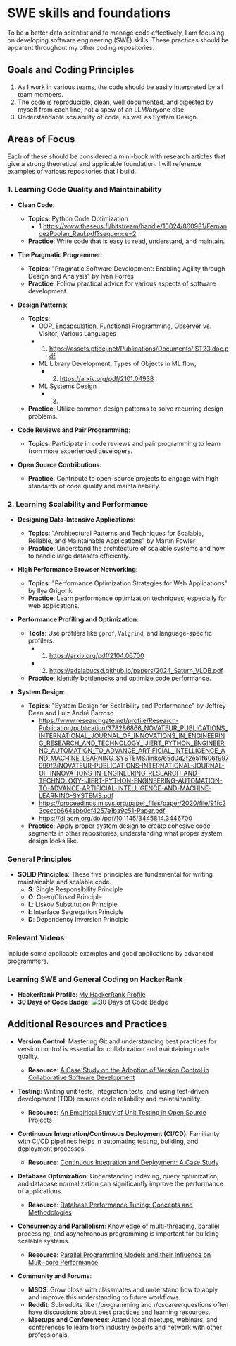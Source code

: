 # SWE skills and foundations

To be a better data scientist and to manage code effectively, I am focusing on developing software engineering (SWE) skills. These practices should be apparent throughout my other coding repositories.

## Goals and Coding Principles

1. As I work in various teams, the code should be easily interpreted by all team members.
2. The code is reproducible, clean, well documented, and digested by myself from each line, not a spew of an LLM/anyone else.
3. Understandable scalability of code, as well as System Design.

## Areas of Focus
Each of these should be considered a mini-book with research articles that give a strong theoretical and applicable foundation. I will reference examples of various repositories that I build.

### 1. Learning Code Quality and Maintainability

- **Clean Code**:
  - **Topics**: Python Code Optimization
      - 1.https://www.theseus.fi/bitstream/handle/10024/860981/FernandezPoolan_Raul.pdf?sequence=2
  - **Practice**: Write code that is easy to read, understand, and maintain.
  
- **The Pragmatic Programmer**:
  - **Topics**: "Pragmatic Software Development: Enabling Agility through Design and Analysis" by Ivan Porres
  - **Practice**: Follow practical advice for various aspects of software development.

- **Design Patterns**:
  - **Topics**:
    - OOP, Encapsulation, Functional Programming, Observer vs. Visitor, Various Languages 
     - 1. https://assets.ptidej.net/Publications/Documents/IST23.doc.pdf
    - ML Library Development, Types of Objects in ML flow, 
      - 2. https://arxiv.org/pdf/2101.04938
    - ML Systems Design
      - 3. 
  - **Practice**: Utilize common design patterns to solve recurring design problems.
    

- **Code Reviews and Pair Programming**:
  - **Topics**: Participate in code reviews and pair programming to learn from more experienced developers.

- **Open Source Contributions**:
  - **Practice**: Contribute to open-source projects to engage with high standards of code quality and maintainability.

### 2. Learning Scalability and Performance

- **Designing Data-Intensive Applications**:
  - **Topics**: "Architectural Patterns and Techniques for Scalable, Reliable, and Maintainable Applications" by Martin Fowler
  - **Practice**: Understand the architecture of scalable systems and how to handle large datasets efficiently.

- **High Performance Browser Networking**:
  - **Topics**: "Performance Optimization Strategies for Web Applications" by Ilya Grigorik
  - **Practice**: Learn performance optimization techniques, especially for web applications.

- **Performance Profiling and Optimization**:
  - **Tools**: Use profilers like `gprof`, `Valgrind`, and language-specific profilers.
    - 1. https://arxiv.org/pdf/2104.06700
    - 2. https://adalabucsd.github.io/papers/2024_Saturn_VLDB.pdf
  - **Practice**: Identify bottlenecks and optimize code performance.

- **System Design**:
  - **Topics**: "System Design for Scalability and Performance" by Jeffrey Dean and Luiz André Barroso
    - https://www.researchgate.net/profile/Research-Publication/publication/378286866_NOVATEUR_PUBLICATIONS_INTERNATIONAL_JOURNAL_OF_INNOVATIONS_IN_ENGINEERING_RESEARCH_AND_TECHNOLOGY_IJIERT_PYTHON_ENGINEERING_AUTOMATION_TO_ADVANCE_ARTIFICIAL_INTELLIGENCE_AND_MACHINE_LEARNING_SYSTEMS/links/65d0d2f2e51f606f997999f2/NOVATEUR-PUBLICATIONS-INTERNATIONAL-JOURNAL-OF-INNOVATIONS-IN-ENGINEERING-RESEARCH-AND-TECHNOLOGY-IJIERT-PYTHON-ENGINEERING-AUTOMATION-TO-ADVANCE-ARTIFICIAL-INTELLIGENCE-AND-MACHINE-LEARNING-SYSTEMS.pdf
    - https://proceedings.mlsys.org/paper_files/paper/2020/file/91fc23ceccb664ebb0cf4257e1ba9c51-Paper.pdf
    - https://dl.acm.org/doi/pdf/10.1145/3445814.3446700
  - **Practice**: Apply proper system design to create cohesive code segments in other repositories, understanding what proper system design looks like. 

### General Principles

- **SOLID Principles**: These five principles are fundamental for writing maintainable and scalable code.
  - **S**: Single Responsibility Principle
  - **O**: Open/Closed Principle
  - **L**: Liskov Substitution Principle
  - **I**: Interface Segregation Principle
  - **D**: Dependency Inversion Principle

### Relevant Videos

  Include some applicable examples and good applications by advanced programmers. 
  
### Learning SWE and General Coding on HackerRank

- **HackerRank Profile**: [My HackerRank Profile](https://www.hackerrank.com/ethannorton12)
- **30 Days of Code Badge**: ![30 Days of Code Badge](https://hrcdn.net/fcore/assets/badges/30-days-of-code-a772ae4c2f.svg)

## Additional Resources and Practices

- **Version Control**: Mastering Git and understanding best practices for version control is essential for collaboration and maintaining code quality.
  - **Resource**: [A Case Study on the Adoption of Version Control in Collaborative Software Development](https://www.researchgate.net/publication/221519260_A_Case_Study_on_the_Adoption_of_Version_Control_in_Collaborative_Software_Development)

- **Testing**: Writing unit tests, integration tests, and using test-driven development (TDD) ensures code reliability and maintainability.
  - **Resource**: [An Empirical Study of Unit Testing in Open Source Projects](https://dl.acm.org/doi/10.1145/3180155.3180174)

- **Continuous Integration/Continuous Deployment (CI/CD)**: Familiarity with CI/CD pipelines helps in automating testing, building, and deployment processes.
  - **Resource**: [Continuous Integration and Deployment: A Case Study](https://dl.acm.org/doi/10.1145/3377813.3381365)

- **Database Optimization**: Understanding indexing, query optimization, and database normalization can significantly improve the performance of applications.
  - **Resource**: [Database Performance Tuning: Concepts and Methodologies](https://ieeexplore.ieee.org/document/6824302)

- **Concurrency and Parallelism**: Knowledge of multi-threading, parallel processing, and asynchronous programming is important for building scalable systems.
  - **Resource**: [Parallel Programming Models and their Influence on Multi-core Performance](https://dl.acm.org/doi/10.1145/2145816.2145830)

- **Community and Forums**:
  - **MSDS**: Grow close with classmates and understand how to apply and improve this understanding to future workflows.
  - **Reddit**: Subreddits like r/programming and r/cscareerquestions often have discussions about best practices and learning resources.
  - **Meetups and Conferences**: Attend local meetups, webinars, and conferences to learn from industry experts and network with other professionals.


